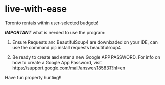 # live-with-ease
 Toronto rentals within user-selected budgets!

***IMPORTANT*** what is needed to use the program:
1. Ensure Requests and BeautifulSoup4 are downloaded on your IDE, can use the command
    pip install requests beautifulsoup4

2. Be ready to create and enter a new Google APP PASSWORD. For info on how to create a Google App Password, visit
    https://support.google.com/mail/answer/185833?hl=en

Have fun property hunting!!